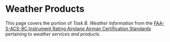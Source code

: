 # Weather Products

This page covers the portion of *Task B. Weather Information* from the [FAA-S-ACS-8C Instrument Rating Airplane Airman Certification Standards](https://www.faa.gov/training_testing/testing/acs/instrument_rating_airplane_acs_8.pdf) pertaining to *weather services and products*.

<!--@include: ./docs/src/includes/weather/weather-products-overview.md | shift:1-->
<!--@include: ./docs/src/includes/weather/weather-sources.md | shift:1-->
<!--@include: ./docs/src/includes/weather/metar.md | shift:1-->
<!--@include: ./docs/src/includes/weather/pirep.md | shift:1-->
<!--@include: ./docs/src/includes/weather/freezing-level-charts.md | shift:1-->
<!--@include: ./docs/src/includes/weather/stability-charts.md | shift:1-->
<!--@include: ./docs/src/includes/weather/severe-weather-outlook-charts.md | shift:1-->
<!--@include: ./docs/src/includes/weather/taf.md | shift:1-->
<!--@include: ./docs/src/includes/weather/area-forecast.md | shift:1-->
<!--@include: ./docs/src/includes/weather/gfa.md | shift:1-->
<!--@include: ./docs/src/includes/weather/winds-aloft.md | shift:1-->
<!--@include: ./docs/src/includes/weather/surface-analysis-chart.md | shift:1-->
<!--@include: ./docs/src/includes/weather/weather-depiction-chart.md | shift:1-->
<!--@include: ./docs/src/includes/weather/prog-chart.md | shift:1-->
<!--@include: ./docs/src/includes/weather/constant-pressure-analysis.md | shift:1-->
<!--@include: ./docs/src/includes/weather/convective-outlook.md | shift:1-->
<!--@include: ./docs/src/includes/weather/radar-weather-report.md | shift:1-->
<!--@include: ./docs/src/includes/weather/radar-summary-chart.md | shift:1-->
<!--@include: ./docs/src/includes/weather/inflight-weather-advisories.md | shift:1-->
<!--@include: ./docs/src/includes/weather/sigmets-airmets.md | shift:1-->
<!--@include: ./docs/src/includes/weather/weather-products-appendix.md | shift:1-->
<!--@include: ./docs/src/includes/weather/weather-onboard.md | shift:1-->
<!--@include: ./docs/src/includes/weather/weather-briefing.md | shift:1-->
<!--@include: ./docs/src/includes/weather/weather-references.md | shift:1-->
